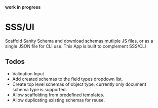 **work in progress**

# SSS/UI

Scaffold Sanity Schema and download schemas mutliple JS files, or as a single
JSON file for CLI use. This App is built to complement SSS/CLI

## Todos

- Validation Input
- Add created schemas to the field types dropdown list.
- Create top level schemas of object type; currently only document schema type
  is supported.
- Allow scaffolding from predefined templates.
- Allow duplicating existing schemas for reuse.
